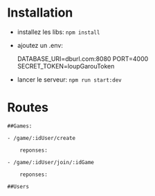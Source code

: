 # Installation

- installez les libs: `npm install`

- ajoutez un .env:
    
    DATABASE_URI=dburl.com:8080
    PORT=4000
    SECRET_TOKEN=loupGarouToken

- lancer le serveur: `npm run start:dev`

# Routes

    ##Games: 

    - /game/:idUser/create

        reponses: 

    - /game/:idUser/join/:idGame

        reponses:

    ##Users

    